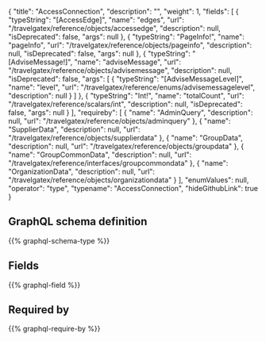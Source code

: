 {
  "title": "AccessConnection",
  "description": "",
  "weight": 1,
  "fields": [
    {
      "typeString": "[AccessEdge]",
      "name": "edges",
      "url": "/travelgatex/reference/objects/accessedge",
      "description": null,
      "isDeprecated": false,
      "args": null
    },
    {
      "typeString": "PageInfo!",
      "name": "pageInfo",
      "url": "/travelgatex/reference/objects/pageinfo",
      "description": null,
      "isDeprecated": false,
      "args": null
    },
    {
      "typeString": "[AdviseMessage!]",
      "name": "adviseMessage",
      "url": "/travelgatex/reference/objects/advisemessage",
      "description": null,
      "isDeprecated": false,
      "args": [
        {
          "typeString": "[AdviseMessageLevel]",
          "name": "level",
          "url": "/travelgatex/reference/enums/advisemessagelevel",
          "description": null
        }
      ]
    },
    {
      "typeString": "Int!",
      "name": "totalCount",
      "url": "/travelgatex/reference/scalars/int",
      "description": null,
      "isDeprecated": false,
      "args": null
    }
  ],
  "requireby": [
    {
      "name": "AdminQuery",
      "description": null,
      "url": "/travelgatex/reference/objects/adminquery"
    },
    {
      "name": "SupplierData",
      "description": null,
      "url": "/travelgatex/reference/objects/supplierdata"
    },
    {
      "name": "GroupData",
      "description": null,
      "url": "/travelgatex/reference/objects/groupdata"
    },
    {
      "name": "GroupCommonData",
      "description": null,
      "url": "/travelgatex/reference/interfaces/groupcommondata"
    },
    {
      "name": "OrganizationData",
      "description": null,
      "url": "/travelgatex/reference/objects/organizationdata"
    }
  ],
  "enumValues": null,
  "operator": "type",
  "typename": "AccessConnection",
  "hideGithubLink": true
}
## GraphQL schema definition

{{% graphql-schema-type %}}

## Fields

{{% graphql-field %}}

## Required by

{{% graphql-require-by %}}
